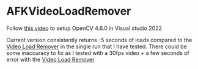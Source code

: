 # AFKVideoLoadRemover
Follow [this video](https://youtu.be/trXs2r6xSnI) to setup OpenCV 4.6.0 in Visual studio 2022

Current version consistently returns -5 seconds of loads compared to the [Video Load Remover](https://github.com/blegas78/autoSplitters) in the single run that I have tested. There could be some inaccuracy to fix as I tested with a 30fps video + a few seconds of error with the [Video Load Remover](https://github.com/blegas78/autoSplitters)
